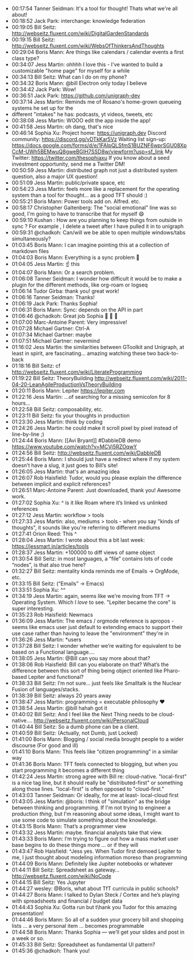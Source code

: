 - 00:17:54	Tanner Seidman:	It's a tool for thought! Thats what we're all about!
- 00:18:52	Jack Park:	interchange: knowledge federation
- 00:19:05	Bill Seitz:	http://webseitz.fluxent.com/wiki/DigitalGardenStandards
- 00:19:15	Bill Seitz:	http://webseitz.fluxent.com/wiki/WebsOfThinkersAndThoughts
- 00:29:04	Boris Mann:	Are things like calendars / calendar events a first class type?
- 00:34:07	Jess Martin:	ohhhh I love this - I've wanted to build a customizable "home page" for myself for a while
- 00:34:13	Bill Seitz:	What can I do on my phone?
- 00:34:32	Boris Mann:	@bill Electron only today I believe
- 00:34:42	Jack Park:	Wow!
- 00:36:51	Jack Park:	https://github.com/unigraph-dev
- 00:37:14	Jess Martin:	Reminds me of Rosano's home-grown queueing systems he set up for the
- different "intakes" he has: podcasts, yt videos, tweets, etc
- 00:38:08	Jess Martin:	WOOO edit the app inside the app!
- 00:41:58	Jess Martin:	oh dang, that's nice
- 00:46:14	Sophia Xu:	Project home: https://unigraph.dev
  Discord community: https://discord.gg/vDTkKar5Vz
  Waiting list sign-up: https://docs.google.com/forms/d/e/1FAIpQLSfmS1BUZNF6wprSGU08XpCcM-UWh5BEMwuQ8gweBGIH7SSD8w/viewform?usp=sf_link
  My Twitter: https://twitter.com/thesophiaxu
  If you know about a seed investment opportunity, send me a Twitter DM!
- 00:50:59	Jess Martin:	distributed graph not just a distributed system question, also a major UX question!
- 00:51:09	Jess Martin:	public/private space, etc
- 00:54:23	Jess Martin:	feels more like a replacement for the operating system than a tool for thought... as a good TFT should :)
- 00:55:21	Boris Mann:	Power tools add on. Alfred. etc.
- 00:58:17	Christopher Galtenberg:	The "social emotional" line was so good, I'm going to have to transcribe that for myself 😄
- 00:59:10	Kushan :	How are you planning to keep things from outside in sync ? For example , I delete a tweet after I have pulled it in to unigraph
- 00:59:31	@chadkoh:	Can/will we be able to open multiple windows/tabs simultaneously?
- 01:03:45	Boris Mann:	I can imagine pointing this at a collection of markdown files
- 01:04:03	Boris Mann:	Everything is a sync problem 🙂
- 01:04:05	Jess Martin:	☝️ this
- 01:04:07	Boris Mann:	Or a search problem.
- 01:06:08	Tanner Seidman:	I wonder how difficult it would be to make a plugin for the different methods, like org-roam or logseq
- 01:06:14	Tudor Girba:	thank you! great work!
- 01:06:16	Tanner Seidman:	Thanks!
- 01:06:19	Jack Park:	Thanks Sophia!
- 01:06:31	Boris Mann:	Sync: depends on the API in part
- 01:06:46	@chadkoh:	Great job Sophia 👏 👏 👏
- 01:07:00	Marc-Antoine Parent:	Very impressive!
- 01:07:28	Michael Gartner:	Ctrl-A
- 01:07:34	Michael Gartner:	maybe
- 01:07:51	Michael Gartner:	nevermind
- 01:16:02	Jess Martin:	the similarities between GToolkit and Unigraph, at least in spirit, are fascinating... amazing watching these two back-to-back
- 01:18:16	Bill Seitz:	cf http://webseitz.fluxent.com/wiki/LiterateProgramming
- 01:19:22	Bill Seitz:	TheoryBuilding http://webseitz.fluxent.com/wiki/2011-04-20-LeanAgileProductionVsTheoryBuilding
- 01:20:11	Boris Mann:	Lepiter https://lepiter.com
- 01:22:16	Jess Martin:	...of searching for a missing semicolon for 8 hours...
- 01:22:58	Bill Seitz:	composability, etc.
- 01:23:11	Bill Seitz:	fix your thoughts in production
- 01:23:30	Jess Martin:	think by coding
- 01:24:26	Jess Martin:	he could make it scroll pixel by pixel instead of line-by-line ;)
- 01:24:44	Boris Mann:	[[Avi Bryant]] #DabbleDB demo https://www.youtube.com/watch?v=MCVj5RZOqwY
- 01:24:56	Bill Seitz:	http://webseitz.fluxent.com/wiki/DabbleDB
- 01:25:44	Boris Mann:	I should just have a redirect where if my system doesn’t have a slug, it just goes to Bill’s site!
- 01:26:05	Jess Martin:	that's an amazing idea
- 01:26:07	Rob Haisfield:	Tudor, would you please explain the difference between implicit and explicit references?
- 01:26:51	Marc-Antoine Parent:	Just downloaded, thank you! Awesome work.
- 01:27:02	Sophia Xu:	^ is it like Roam where it’s linked vs unlinked references
- 01:27:12	Jess Martin:	workflow > tools
- 01:27:33	Jess Martin:	also, mediums > tools - when you say "kinds of thoughts", it sounds like you're referring to different mediums
- 01:27:41	Orion Reed:	This ^
- 01:28:04	Jess Martin:	I wrote about this a bit last week: https://jessmart.in/articles/tools
- 01:28:37	Jess Martin:	+100000 to diff views of same object
- 01:30:54	Bill Seitz:	in most languages, a “file” contains lots of code “nodes”, is that also true here?
- 01:32:27	Bill Seitz:	mentality kinda reminds me of Emails → OrgMode, etc.
- 01:33:15	Bill Seitz:	(“Emails” → Emacs)
- 01:33:51	Sophia Xu:	^^
- 01:34:19	Jess Martin:	again, seems like we're moving from TFT -> Operating System. Which I *love* to see. "Lepiter became the core" is super interesting.
- 01:35:23	Rob Haisfield:	Newmacs
- 01:36:09	Jess Martin:	The emacs / orgmode reference is apropos - seems like emacs user just default to extending emacs to support their use case rather than having to leave the "environment" they're in
- 01:36:26	Jess Martin:	*users
- 01:37:28	Bill Seitz:	I wonder whether we’re waiting for equivalent to be based on a Functional language….
- 01:38:05	Jess Martin:	@Bill can you say more about that?
- 01:38:06	Rob Haisfield:	Bill can you elaborate on that? What’s the difference between this sort of thing being object oriented like Pharo-based Lepiter and functional?
- 01:38:33	Bill Seitz:	I’m not sure… just feels like Smalltalk is the Nuclear Fusion of languages/stacks.
- 01:38:39	Bill Seitz:	always 20 years away
- 01:38:47	Jess Martin:	programming = executable philosophy ❤️
- 01:38:54	Jess Martin:	@bill hahah got it
- 01:40:02	Bill Seitz:	And I feel like the Next Thing needs to be cloud-native…. http://webseitz.fluxent.com/wiki/PersonalCloud
- 01:40:44	Bill Seitz:	So a dumb phone can be a client.
- 01:40:59	Bill Seitz:	(Actually, not Dumb, just Locked)
- 01:41:00	Boris Mann:	Blogging / social media brought people to a wider discourse (For good and ill)
- 01:41:10	Boris Mann:	This feels like “citizen programming” in a similar way
- 01:41:36	Boris Mann:	TFT feels connected to blogging, but when you start programming it becomes a different thing
- 01:42:24	Jess Martin:	strong agree with Bill re: cloud-native. "local-first" is a nice tag line, but it should really be "distributed-first" or something along those lines. "local-first" is often opposed to "cloud-first."
- 01:43:03	Tanner Seidman:	Or ideally, for me at least- local-cloud first
- 01:43:05	Jess Martin:	@boris: I think of "simulation" as the bridge between thinking and programming. If I'm not trying to engineer a production _thing_, but I'm reasoning about some ideas, I might want to use some code to simulate something about the knowledge.
- 01:43:15	Boris Mann:	That’s a programmer view
- 01:43:32	Jess Martin:	maybe. financial analysts take that view.
- 01:43:33	Boris Mann:	I’m trying to figure out how a mass market user base begins to do these things more … or if they will
- 01:43:47	Rob Haisfield:	^Jess yes. When Tudor first demoed Lepiter to me, I just thought about modeling information moreso than programming
- 01:44:09	Boris Mann:	Definitely like Jupiter notebooks or whatever
- 01:44:11	Bill Seitz:	Spreadsheet as gateway… http://webseitz.fluxent.com/wiki/NoCode
- 01:44:15	Bill Seitz:	Yes Jupyter
- 01:44:27	wesley:	@Boris, what about TfT curricula in public schools?
- 01:44:27	Boris Mann:	I talked to Dylan Steck / Cortex and he’s playing with spreadsheets and financial / budget data
- 01:44:43	Sophia Xu:	Gotta run but t\hank you Tudor for this amazing presentation!
- 01:44:46	Boris Mann:	So all of a sudden your grocery bill and shopping lists … a very personal item … becomes programmable
- 01:44:58	Boris Mann:	Thanks Sophia — we’ll get your slides and post in a week or so.
- 01:45:33	Bill Seitz:	Spreadsheet as fundamental UI pattern?
- 01:45:36	@chadkoh:	Thank you!